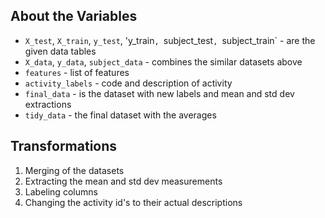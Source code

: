 ## About the Variables
* `X_test`, `X_train`, `y_test`, 'y_train`, `subject_test`, `subject_train` - are the given data tables
* `X_data`, `y_data`, `subject_data` - combines the similar datasets above
* `features` - list of features
* `activity_labels` - code and description of activity
* `final_data` - is the dataset with new labels and mean and std dev extractions
* `tidy_data` - the final dataset with the averages

## Transformations
1. Merging of the datasets
2. Extracting the mean and std dev measurements
3. Labeling columns
4. Changing the activity id's to their actual descriptions

